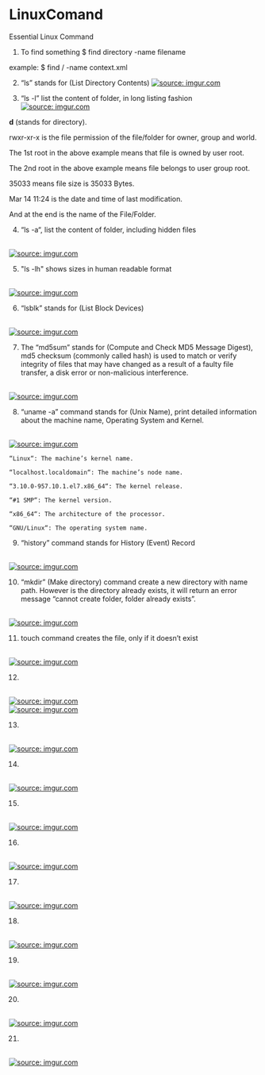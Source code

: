 # LinuxComand
Essential Linux Command

1. To find something
$ find directory -name filename

example: $ find / -name context.xml

2. “ls” stands for (List Directory Contents)
<a href="https://imgur.com/0p5agVN"><img src="https://i.imgur.com/0p5agVN.png" title="source: imgur.com" /></a>

3.  “ls -l” list the content of folder, in long listing fashion
<a href="https://imgur.com/eUfse62"><img src="https://i.imgur.com/eUfse62.png" title="source: imgur.com" /></a>

<b>d</b> (stands for directory).

rwxr-xr-x is the file permission of the file/folder for owner, group and world.

The 1st root in the above example means that file is owned by user root.

The 2nd root in the above example means file belongs to user group root.

35033 means file size is 35033 Bytes.

Mar 14 11:24 is the date and time of last modification.

And at the end is the name of the File/Folder.


4. “ls -a“, list the content of folder, including hidden files
</br>
<a href="https://imgur.com/dENxpUQ"><img src="https://i.imgur.com/dENxpUQ.png" title="source: imgur.com" /></a>

5. "ls -lh" shows sizes in human readable format
</br>
<a href="https://imgur.com/HfJO1Gv"><img src="https://i.imgur.com/HfJO1Gv.png" title="source: imgur.com" /></a>

6.  “lsblk” stands for (List Block Devices)
</br>
<a href="https://imgur.com/eatg1qY"><img src="https://i.imgur.com/eatg1qY.png" title="source: imgur.com" /></a>

7. The “md5sum” stands for (Compute and Check MD5 Message Digest), md5 checksum (commonly called hash) is used to match or verify integrity of files that may have changed as a result of a faulty file transfer, a disk error or non-malicious interference.
</br>
<a href="https://imgur.com/zxg3sbl"><img src="https://i.imgur.com/zxg3sbl.png" title="source: imgur.com" /></a>

8.  “uname -a” command stands for (Unix Name), print detailed information about the machine name, Operating System and Kernel.
</br>
<a href="https://imgur.com/YOepUeR"><img src="https://i.imgur.com/YOepUeR.png" title="source: imgur.com" /></a>


    “Linux“: The machine’s kernel name.
    
    “localhost.localdomain“: The machine’s node name.
    
    “3.10.0-957.10.1.el7.x86_64“: The kernel release.
    
    “#1 SMP“: The kernel version.
    
    “x86_64“: The architecture of the processor.
    
    “GNU/Linux“: The operating system name.
	
9.  “history” command stands for History (Event) Record
</br>
<a href="https://imgur.com/3kOZEsL"><img src="https://i.imgur.com/3kOZEsL.png" title="source: imgur.com" /></a>

10.  “mkdir” (Make directory) command create a new directory with name path. However is the directory already exists, it will return an error message “cannot create folder, folder already exists”.
</br>
<a href="https://imgur.com/TdukJel"><img src="https://i.imgur.com/TdukJel.png" title="source: imgur.com" /></a>

11. touch command creates the file, only if it doesn’t exist
</br>
<a href="https://imgur.com/ptR6z7h"><img src="https://i.imgur.com/ptR6z7h.png" title="source: imgur.com" /></a>

12.
</br>
<a href="https://imgur.com/ZGwIiI4"><img src="https://i.imgur.com/ZGwIiI4.png" title="source: imgur.com" /></a>
</br>
<a href="https://imgur.com/Q8LhD47"><img src="https://i.imgur.com/Q8LhD47.png" title="source: imgur.com" /></a>

13.
</br>
<a href="https://imgur.com/oD1rfg1"><img src="https://i.imgur.com/oD1rfg1.png" title="source: imgur.com" /></a>

14.
</br>
<a href="https://imgur.com/916ZHdb"><img src="https://i.imgur.com/916ZHdb.png" title="source: imgur.com" /></a>

15.
</br>
<a href="https://imgur.com/0VISf7a"><img src="https://i.imgur.com/0VISf7a.png" title="source: imgur.com" /></a>

16.
</br>
<a href="https://imgur.com/yasqKM3"><img src="https://i.imgur.com/yasqKM3.png" title="source: imgur.com" /></a>

17.
</br>
<a href="https://imgur.com/UtJDaUa"><img src="https://i.imgur.com/UtJDaUa.png" title="source: imgur.com" /></a>

18.
</br>
<a href="https://imgur.com/sIjEp8Q"><img src="https://i.imgur.com/sIjEp8Q.png" title="source: imgur.com" /></a>

19.
</br>
<a href="https://imgur.com/ystGqZW"><img src="https://i.imgur.com/ystGqZW.png" title="source: imgur.com" /></a>

20.
</br>
<a href="https://imgur.com/e1bmYHK"><img src="https://i.imgur.com/e1bmYHK.png" title="source: imgur.com" /></a>

21.
</br>
<a href="https://imgur.com/J6mswx0"><img src="https://i.imgur.com/J6mswx0.png" title="source: imgur.com" /></a>

